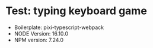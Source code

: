 # Test: typing keyboard game
* Boilerplate: pixi-typescript-webpack
* NODE Version: 16.10.0
* NPM version: 7.24.0

